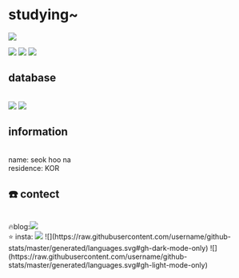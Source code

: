 <h1>studying~</h1>

<img src="https://img.shields.io/badge/node.js-339933?style=for-the-badge&logo=node.js&logoColor=white"/></a>
 
<img src="https://img.shields.io/badge/js-F7DF1E?style=for-the-badge&logo=js&logoColor=white"/></a>
<img src="https://img.shields.io/badge/springboot-6DB33F?style=for-the-badge&logo=springboot&logoColor=white"/></a>
<img src="https://img.shields.io/badge/Java-007396?style=for-the-badge&logo=OpenJDK&logoColor=white"/>

<h2> database</h2>
<br>
<img src="https://img.shields.io/badge/mysql-4479A1?style=for-the-badge&logo=mysql&logoColor=white"/></a> 
<img src="https://img.shields.io/badge/MongoDB-47A248?style=for-the-badge&logo=MongoDB&logoColor=white"/></a>


<h2> information</h2>
<br>name: seok hoo na</br>
residence: KOR

 <h2>☎️ contect</h2>
<br>
  🔥blog:<a href="https://m.blog.naver.com/esportsdev" target="_blank"><img src="https://img.shields.io/badge/naver-03C75A?style=for-the-badge&logo=naver&logoColor=white"/></a>
 </br>
    ⭐ insta:
 <a href="https://www.instagram.com/esports__devboi" target="_blank"><img src="https://img.shields.io/badge/Instagram-E4405F?style=for-the-badge&logo=Instagram&logoColor=white"/></a>
![](https://raw.githubusercontent.com/username/github-stats/master/generated/languages.svg#gh-dark-mode-only)
![](https://raw.githubusercontent.com/username/github-stats/master/generated/languages.svg#gh-light-mode-only)


